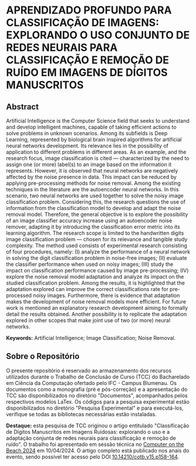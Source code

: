 # APRENDIZADO PROFUNDO PARA CLASSIFICAÇÃO DE IMAGENS: EXPLORANDO O USO CONJUNTO DE REDES NEURAIS PARA CLASSIFICAÇÃO E REMOÇÃO DE RUÍDO EM IMAGENS DE DÍGITOS MANUSCRITOS

## Abstract
Artificial Intelligence is the Computer Science field that seeks to understand and develop intelligent machines, capable of taking efficient actions to solve problems in unknown scenarios. Among its subfields is Deep Learning, represented by biological brain inspired algorithms for artificial neural networks development. Its relevance lies in the possibility of application to different problems in different areas. As an example, and the research focus, image classification is cited — characterized by the need to assign one (or more) label(s) to an image based on the information it represents. However, it is observed that neural networks are negatively affected by the noise presence in data. This impact can be reduced by applying pre-processing methods for noise removal. Among the existing techniques in the literature are the autoencoder neural networks. In this scenario, two neural networks are used together to solve the noisy image classification problem. Considering this, the research questions the use of information from the classification model to develop and adapt the noise removal model. Therefore, the general objective is to explore the possibility of an image classifier accuracy increase using an autoencoder noise remover, adapting it by introducing the classification error metric into its learning algorithm. The research scope is limited to the handwritten digits image classification problem — chosen for its relevance and tangible study complexity. The method used consists of experimental research consisting of four procedures, namely: (I) analyze the performance of a neural network in solving the digit classification problem in noise-free images; (II) evaluate the classifier performance when used on noisy images; (III) study the impact on classification performance caused by image pre-processing; (IV) explore the noise removal model adaptation and analyze its impact on the studied classification problem. Among the results, it is highlighted that the adaptation explored can improve the correct classifications rate for pre-processed noisy images. Furthermore, there is evidence that adaptation makes the development of noise removal models more efficient. For future work is mentioned an explanatory research development aiming to formally detail the results obtained. Another possibility is to replicate the adaptation explored in other scopes that make joint use of two (or more) neural networks.

**Keywords:** Artificial Intelligence; Image Classification; Noise Removal.

## Sobre o Repositório

O presente repositório é reservado ao armazenamento dos recursos utilizados durante o Trabalho de Conclusão de Curso (TCC) do Bacharelado em Ciência da Computação ofertado pelo IFC - Campus Blumenau. Os documentos como a monografia (pré e pós-correção) e a apresentação do TCC são disponibilizados no diretório "Documentos", acompanhados pelos respectivos modelos LaTex. Os códigos para a pesquisa experimental estão disponibilizados no diretório "Pesquisa Experimental" e para executá-los, verifique se todas as bibliotecas necessárias estão instaladas.

**Destaque:** esta pesquisa de TCC originou o artigo entitulado "Classificação de Dígitos Manuscritos em Imagens Ruidosas: explorando o uso e a adaptação conjunta de redes neurais para classificação e remoção de ruído". O trabalho foi apresentado em sessão técnica no [Computer on the Beach 2024](https://computeronthebeach.com.br/) em 10/04/2024. O artigo completo está publicado nos anais do evento, sendo possível ter acesso pelo DOI [10.14210/cotb.v15.p158-164](doi.org/10.14210/cotb.v15.p158-164). 
